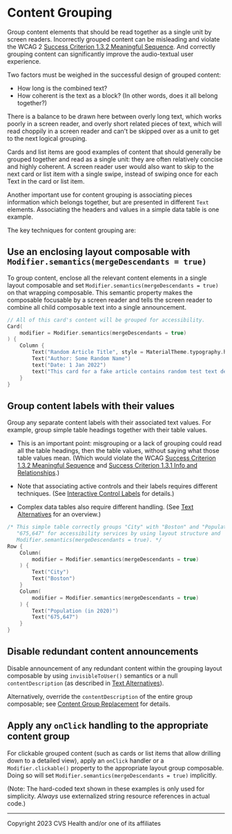 # Content Grouping
Group content elements that should be read together as a single unit by screen readers. Incorrectly grouped content can be misleading and violate the WCAG 2 [Success Criterion 1.3.2 Meaningful Sequence](https://www.w3.org/TR/WCAG21/#meaningful-sequence). And correctly grouping content can significantly improve the audio-textual user experience.

Two factors must be weighed in the successful design of grouped content:

* How long is the combined text?
* How coherent is the text as a block? (In other words, does it all belong together?)

There is a balance to be drawn here between overly long text, which works poorly in a screen reader, and overly short related pieces of text, which will read choppily in a screen reader and can't be skipped over as a unit to get to the next logical grouping.

Cards and list items are good examples of content that should generally be grouped together and read as a single unit: they are often relatively concise and highly coherent. A screen reader user would also want to skip to the next card or list item with a single swipe, instead of swiping once for each Text in the card or list item.

Another important use for content grouping is associating pieces information which belongs together, but are presented in different `Text` elements. Associating the headers and values in a simple data table is one example.

The key techniques for content grouping are:

## Use an enclosing layout composable with `Modifier.semantics(mergeDescendants = true)`

To group content, enclose all the relevant content elements in a single layout composable and set `Modifier.semantics(mergeDescendants = true)` on that wrapping composable. This semantic property makes the composable focusable by a screen reader and tells the screen reader to combine all child composable text into a single announcement.

```kotlin
// All of this card's content will be grouped for accessibility.
Card(
    modifier = Modifier.semantics(mergeDescendants = true)
) {
    Column {
        Text("Random Article Title", style = MaterialTheme.typography.headlineSmall)
        Text("Author: Some Random Name")
        text("Date: 1 Jan 2022") 
        text("This card for a fake article contains random test text designed to illustrate content grouping. Grouped content should be concise and belong together as a unit.")
    }
}    
```

## Group content labels with their values

Group any separate content labels with their associated text values. For example, group simple table headings together with their table values.

* This is an important point: misgrouping or a lack of grouping could read all the table headings, then the table values, without saying what those table values mean. (Which would violate the WCAG [Success Criterion 1.3.2 Meaningful Sequence](https://www.w3.org/TR/WCAG21/#meaningful-sequence) and [Success Criterion 1.3.1 Info and Relationships](https://www.w3.org/TR/WCAG21/#info-and-relationships).)

* Note that associating active controls and their labels requires different techniques. (See [Interactive Control Labels](../controls/InteractiveControlLabels.md) for details.)

* Complex data tables also require different handling. (See [Text Alternatives](../content/TextAlternatives.md) for an overview.)

```kotlin
/* This simple table correctly groups "City" with "Boston" and "Population (in 2020)" with 
   "675,647" for accessibility services by using layout structure and 
   Modifier.semantics(mergeDescendants = true). */
Row {
    Column(
        modifier = Modifier.semantics(mergeDescendants = true)
    ) {
        Text("City")
        Text("Boston")
    }
    Column(
        modifier = Modifier.semantics(mergeDescendants = true)
    ) {
        Text("Population (in 2020)")
        Text("675,647")
    }
}
```

## Disable redundant content announcements

Disable announcement of any redundant content within the grouping layout composable by using `invisibleToUser()` semantics or a null `contentDescription` (as described in [Text Alternatives](../content/TextAlternatives.md)).

Alternatively, override the `contentDescription` of the entire group composable; see [Content Group Replacement](./ContentGroupReplacement.md) for details.

## Apply any `onClick` handling to the appropriate content group

For clickable grouped content (such as cards or list items that allow drilling down to a detailed view), apply an `onClick` handler or a `Modifier.clickable()` property to the appropriate layout group composable. Doing so will set `Modifier.semantics(mergeDescendants = true)` implicitly.

(Note: The hard-coded text shown in these examples is only used for simplicity. _Always_ use externalized string resource references in actual code.)

----

Copyright 2023 CVS Health and/or one of its affiliates
